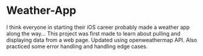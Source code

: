 # Weather-App

I think everyone in starting their iOS career probably made a weather app along the way...
This project was first made to learn about pulling and displaying data from a web page. Updated using openweathermap API.
Also practiced some error handling and handling edge cases.
